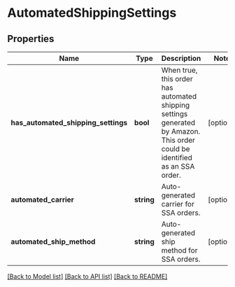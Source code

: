 # AutomatedShippingSettings

## Properties
Name | Type | Description | Notes
------------ | ------------- | ------------- | -------------
**has_automated_shipping_settings** | **bool** | When true, this order has automated shipping settings generated by Amazon. This order could be identified as an SSA order. | [optional] 
**automated_carrier** | **string** | Auto-generated carrier for SSA orders. | [optional] 
**automated_ship_method** | **string** | Auto-generated ship method for SSA orders. | [optional] 

[[Back to Model list]](../README.md#documentation-for-models) [[Back to API list]](../README.md#documentation-for-api-endpoints) [[Back to README]](../README.md)



